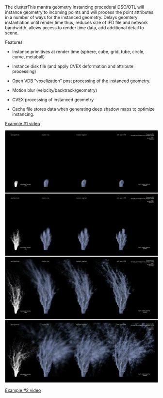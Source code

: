 
The clusterThis mantra geometry instancing procedural DSO/OTL will instance geometry to
incoming points and will process the point attributes in a number of ways for the instanced geometry.
Delays geomtery instantiation until render time thus, reduces size of IFD file and network bandwidth,
allows access to render time data, add additional detail to scene.

 Features:
 
 * Instance primitives at render time (sphere, cube, grid, tube, circle, curve, metaball)
 
 * Instance disk file (and apply CVEX deformation and attribute processing)
 
 * Open VDB "voxelization" post processing of the instanced geometry.
 
 * Motion blur (velocity/backtrack/geometry)
 
 * CVEX processing of instanced geometry
 
 * Cache file stores data when generating deep shadow maps to optimize instancing.
 
 
 
[Example #1 video](https://vimeo.com/55999099)


![picture alt](https://github.com/digital-cinema-arts/clusterThis/blob/master/images/example%201.1.png "Example #1")
![picture alt](https://github.com/digital-cinema-arts/clusterThis/blob/master/images/example%201.2.png "Example #1")
![picture alt](https://github.com/digital-cinema-arts/clusterThis/blob/master/images/example%201.3.png "Example #1")
![picture alt](https://github.com/digital-cinema-arts/clusterThis/blob/master/images/example%201.4.png "Example #1")






[Example #2 video](https://vimeo.com/55141948)
 

 
 
 




